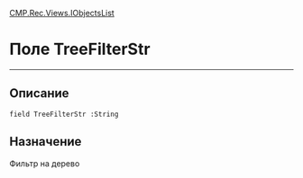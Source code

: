 ﻿---
Link: CMP.Rec.Views.IObjectsList.@TreeFilterStr
---

<!---  Навигация
[Имя проекта](#) :
-->
[CMP.Rec.Views.IObjectsList](Default)

# Поле TreeFilterStr
---

## Описание

    field TreeFilterStr :String

<!--
## Аргументы{#Args}

### Аргумент1

Описание аргумента 1
-->

## Назначение

Фильтр на дерево

<!--
## Пример

    TreeFilterStr...
-->

